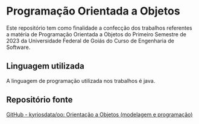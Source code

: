 # Programação Orientada a Objetos

Este repositório tem como finalidade a confecção dos trabalhos referentes a matéria de Programação Orientada a Objetos do Primeiro Semestre de 2023 da Universidade Federal de Goiás do Curso de Engenharia de Software.

## Linguagem utilizada

A linguagem de programação utilizada nos trabalhos é java.

## Repositório fonte

[GitHub - kyriosdata/oo: Orientação a Objetos (modelagem e programação)](https://github.com/kyriosdata/oo "GitHub - kyriosdata/oo: Orientação a Objetos (modelagem e programação)")
